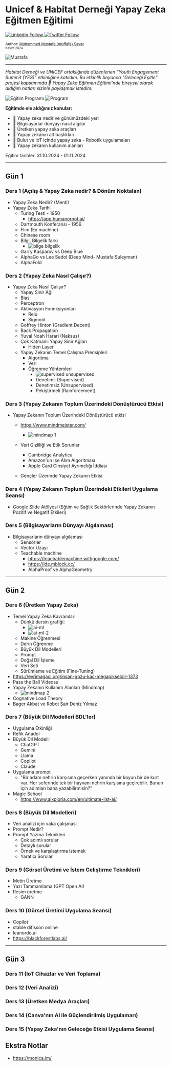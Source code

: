 # Unicef & Habitat Derneği Yapay Zeka Eğitmen Eğitimi

  <a class="header-badge" target="_blank" href="https://www.linkedin.com/in/muffafa/">
    <img alt= "Linkedin Follow" src="https://img.shields.io/badge/style--5eba00.svg?label=LinkedIn&logo=linkedin&style=social">
  </a>
  <a class="header-badge" target="_blank" href="https://twitter.com/muffafa">
    <img alt="Twitter Follow" src="https://img.shields.io/twitter/follow/muffafa?style=social">
  </a>

  <sub>Author:
    <a href="https://linktr.ee/muffafa" target="_blank">Muhammed Mustafa (muffafa) Savar</a><br>
    <small> Kasım 2024</small>
  </sub>

  ![Mustafa](<images/Mustafa_Header.png>)

---

*Habitat Derneği ve UNICEF ortaklığında düzenlenen "Youth Engagement Summit (YES)" etkinliğine katıldım. Bu etkinlik boyunca "Geleceği Eşitle" projesi kapsamında 🤖 Yapay Zeka Eğitmen Eğitimi'nde bireysel olarak aldığım notları sizinle paylaşmak istedim.*

![Eğitim Programı](<images/habitat.jpeg>)
![Program](<images/program.jpeg>)

**Eğitimde ele aldığımız konular:**

- 🔹 Yapay zeka nedir ve günümüzdeki yeri
- 🔹 Bilgisayarlar dünyayı nasıl algılar
- 🔹 Üretken yapay zeka araçları
- 🔹 Yapay zekanın alt başlıkları
- 🔹 Bulut ve IoT içinde yapay zeka - Robotik uygulamaları
- 🔹 Yapay zekanın kullanım alanları

Eğitim tarihleri 31.10.2024 - 01.11.2024

---

## Gün 1

### Ders 1 (Açılış & Yapay Zeka nedir? &  Dönüm Noktalan)

- Yapay Zeka Nedir? (Menti)
- Yapay Zeka Tarihi
  - Turing Testi - 1950
    - <https://app.humanornot.ai/>
  - Dartmouth Konferansı - 1956
  - Flim (Ex machine)
  - Chinese room
  - Bilgi, Bilgelik farkı
    - ![bilge bilgelik](images/wisdom-knowledge-information-data.jpg)
  - Garry Kasparov vs Deep Blue
  - AlphaGo vs Lee Sedol (Deep Mind- Mustafa Suleyman)
  - AlphaFold

### Ders 2 (Yapay Zeka Nasıl Çalışır?)

- Yapay Zeka Nasıl Çalışır?
  - Yapay Sinir Ağı
  - Bias
  - Perceptron
  - Aktivasyon Fonnksiyonları
    - Relu
    - Sigmoid
  - Goffrey Hinton (Gradient Decent)
  - Back Propagation
  - Yuval Noah Harari (Neksus)
  - Çok Katmanlı Yapay Sinir Ağları
    - Hiden Layer
  - Yapay Zekanın Temel Çalışma Prensipleri
    - Algoritma
    - Veri
    - Öğrenme Yöntemleri
      - ![supervised unsupervised](images/supervised-unsupervised.jpeg)
      - Denetimli (Supervised)
      - Denetimsiz (Unsupervised)
      - Pekiştirmeli (Rainforcement)

### Ders 3 (Yapay Zekanın Toplum Üzerindeki Dönüştürücü Etkisi)

- Yapay Zekanın Toplum Üzerindeki Dönüştürücü etkisi
  - <https://www.mindmeister.com/>
    - ![mindmap 1](<images/mindmap1.jpeg>)

  - Veri Gizliliği ve Etik Sorunlar
    - Cambridge Analytica
    - Amazon'un İşe Alım Algoritması
    - Apple Card Cinsiyet Ayrımclığı İddiası
  - Gençler Üzerinde Yapay Zekanın Etkisi

### Ders 4 (Yapay Zekanın Toplum Üzerindeki Etkileri Uygulama Seansı)

- Google Slide Atölyesi (Eğtim ve Sağlık Sektörlerinde Yapay Zekanın Pozitif ve Negatif Etkileri)

### Ders 5 (Bilgisayarların Dünyayı Algılaması)

- Bilgisayarların dünyayı algılaması
  - Sensörler
  - Vector Uzayı
  - Teachable machine
    - <https://teachablemachine.withgoogle.com/>
    - <https://ide.mblock.cc/>
    - AlphaProof ve AlphaGeometry

---

## Gün 2

### Ders 6 (Üretken Yapay Zeka)

- Temel Yapay Zeka Kavramları
  - Dünkü dersin grafiği:
    - ![ai-ml](images/ai-ml-nn-dl.jpeg)
    - ![ai-ml-2](images/ai-ml-dl-s-u-r.jpeg)
  - Makine Öğrenmesi
  - Derin Öğrenme
  - Büyük Dil Modelleri
  - Prompt
  - Doğal Dil İşleme
  - Veri Seti
  - Sürümleme ve Eğitim (Fine-Tuning)
- <https://evrimagaci.org/insan-gozu-kac-megapikseldir-1373>
- Pass the Ball Videosu
- Yapay Zekanın Kullanım Alanları (Mindmap)
  - ![mindmap 2](<images/mindmap2.jpeg>)
- Cognative Load Theory
- Bager Akbat ve Robot Şair Deniz Yılmaz

### Ders 7 (Büyük Dil Modelleri BDL'ler)

- Uygulama Etkinliği
- Refik Anadol
- Büyük Dil Modelli
  - ChatGPT
  - Gemini
  - Llama
  - Copilot
  - Claude
- Uygulama prompt
  - "Bir adam nehrin karşısına geçerken yanında bir koyun bir de kurt var. Her seferinde tek bir hayvanı nehrin karşısına geçirebilir. Bunun için adımları  bana yazabilirmisin?"
- Magic School
  - <https://www.aixploria.com/en/ultimate-list-ai/>

### Ders 8 (Büyük Dil Modelleri)

- Veri analizi için vaka çalışması
- Prompt Nedir?
- Prompt Yazma Teknikleri
  - Çok adımlı sorular
  - Detaylı sorular
  - Örnek ve karşılaştırma istemek
  - Yaratıcı Sorular

### Ders 9 (Görsel Üretimi ve İstem Geliştirme Teknikleri)

- Metin Üretme
- Yazı Tammamlama (GPT Open AI)
- Resim üretme
  - GANN

### Ders 10 (Görsel Üretimi Uygulama Seansı)

- Copilot
- stable difisson online
- leanordo.ai
- <https://blackforestlabs.ai/>

---

## Gün 3

### Ders 11 (IoT Cihazlar ve Veri Toplama)

### Ders 12 (Veri Analizi)

### Ders 13 (Üretken Medya Araçları)

### Ders 14 (Canva'nın AI ile Güçlendirilmiş Uygulamarı)

### Ders 15 (Yapay Zeka'nın Geleceğe Etkisi Uygulama Seansı)

## Ekstra Notlar

- <https://monica.im/>
